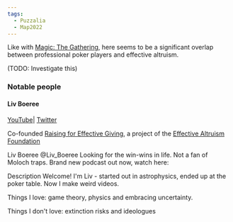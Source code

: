```yaml
---
tags:
  - Puzzalia
  - Map2022
---
```

Like with [Magic: The Gathering](Magic%20The%20Gathering.md), here seems to be a significant overlap between professional poker players and effective altruism.

(TODO: Investigate this)

### Notable people
#### Liv Boeree 

[YouTube](https://www.youtube.com/@LivBoeree)| [Twitter](https://twitter.com/Liv_Boeree)

Co-founded [Raising for Effective Giving](https://reg-charity.org/about/team/), a project of the [Effective Altruism Foundation](http://ea-foundation.org/) 

Liv Boeree
@Liv_Boeree
Looking for the win-wins in life. Not a fan of Moloch traps. Brand new podcast out now, watch here:

Description
Welcome! I'm Liv - started out in astrophysics, ended up at the poker table. Now I make weird videos.

Things I love: game theory, physics and embracing uncertainty. 

Things I don't love: extinction risks and ideologues

